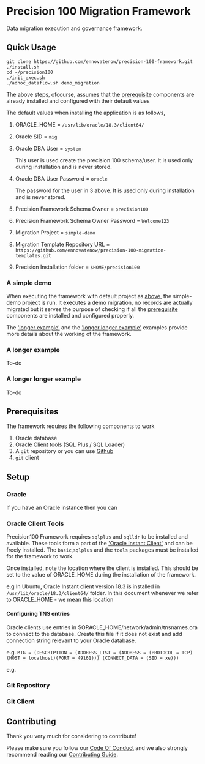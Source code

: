 # Precision 100 Migration Framework
Data migration execution and governance framework.

## Quick Usage
```
git clone https://github.com/ennovatenow/precision-100-framework.git
./install.sh
cd ~/precision100
./init_exec.sh
./adhoc_dataflow.sh demo_migration
```

The above steps, ofcourse, assumes that the [prerequisite](#prerequisites) components are already installed and configured with their default values
 
The default values when installing the application is as follows,

1. ORACLE_HOME = `/usr/lib/oracle/18.3/client64/`
2. Oracle SID = `mig`
3. Oracle DBA User = `system`

   This user is used create the precision 100 schema/user. It is used only during installation and is never stored.
4. Oracle DBA User Password = `oracle` 

   The password for the user in 3 above. It is used only during installation and is never stored.
5. Precision Framework Schema Owner = `precision100`
6. Precision Framework Schema Owner Password = `Welcome123`
7. Migration Project = `simple-demo`
8. Migration Template Repository URL = `https://github.com/ennovatenow/precision-100-migration-templates.git`
9. Precision Installation folder = `$HOME/precision100`

### A simple demo
When executing the framework with default project as [above](#quick-usage), the simple-demo project is run. It executes a demo migration, no records are actually migrated but it serves the purpose of checking if all the [prerequisite](#prerequisites) components are installed and configured properly. 

The ['longer example'](#a-longer-example) and the ['longer longer example'](#a-longer-longer-example) examples provide more details about the working of the framework. 

### A longer example
To-do

### A longer longer example
To-do

## Prerequisites
The framework requires the following components to work

1) Oracle database
2) Oracle Client tools (SQL Plus / SQL Loader)
3) A `git` repository or you can use [Github](http://github.com)
4) `git` client

## Setup
### Oracle
If you have an Oracle instance then you can

### Oracle Client Tools
Precision100 Framework requires `sqlplus` and `sqlldr` to be installed and available.
These tools form a part of the ['Oracle Instant Client'](https://www.oracle.com/technetwork/database/database-technologies/instant-client/overview/index.html) and can be freely installed. The `basic`,`sqlplus` and the `tools` packages must be installed for the framework to work.

Once installed, note the location where the client is installed. This should be set to the value of ORACLE_HOME during the installation of the framework.

e.g In Ubuntu, Oracle Instant client version 18.3 is installed in `/usr/lib/oracle/18.3/client64/` folder. In this document whenever we refer to ORACLE_HOME - we mean this location

#### Configuring TNS entries
Oracle clients use entries in $ORACLE_HOME/network/admin/tnsnames.ora to connect to the database. Create this file if it does not exist and add connection string relevant to your Oracle database.

e.g.
`MIG = (DESCRIPTION = (ADDRESS_LIST = (ADDRESS = (PROTOCOL = TCP)(HOST = localhost)(PORT = 49161))) (CONNECT_DATA = (SID = xe)))`


e.g.




### Git Repository 

### Git Client

## Contributing
Thank you very much for considering to contribute!

Please make sure you follow our [Code Of Conduct](CODE_OF_CONDUCT.md) and we also strongly recommend reading our [Contributing Guide](CONTRIBUTING.md).

